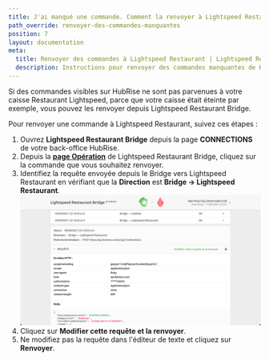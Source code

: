 ```yaml
---
title: J'ai manqué une commande. Comment la renvoyer à Lightspeed Restaurant ?
path_override: renvoyer-des-commandes-manquantes
position: 7
layout: documentation
meta:
  title: Renvoyer des commandes à Lightspeed Restaurant | Lightspeed Restaurant | HubRise
  description: Instructions pour renvoyer des commandes manquantes de HubRise à Lightspeed Restaurant.
---
```


Si des commandes visibles sur HubRise ne sont pas parvenues à votre caisse Restaurant Lightspeed, parce que votre caisse était éteinte par exemple, vous pouvez les renvoyer depuis Lightspeed Restaurant Bridge.

Pour renvoyer une commande à Lightspeed Restaurant, suivez ces étapes :

1. Ouvrez **Lightspeed Restaurant Bridge** depuis la page **CONNECTIONS** de votre back-office HubRise.
1. Depuis la [**page Opération**](/apps/lightspeed-restaurant/user-interface#operation) de Lightspeed Restaurant Bridge, cliquez sur la commande que vous souhaitez renvoyer.
1. Identifiez la requête envoyée depuis le Bridge vers Lightspeed Restaurant en vérifiant que la **Direction** est **Bridge → Lightspeed Restaurant**. ![Renvoyer la requête de commande à Lightspeed Restaurant](./images/024-2x-lightspeed-resend-request.png)
1. Cliquez sur **Modifier cette requête et la renvoyer**.
1. Ne modifiez pas la requête dans l'éditeur de texte et cliquez sur **Renvoyer**.
